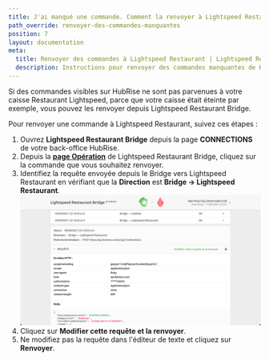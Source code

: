 ```yaml
---
title: J'ai manqué une commande. Comment la renvoyer à Lightspeed Restaurant ?
path_override: renvoyer-des-commandes-manquantes
position: 7
layout: documentation
meta:
  title: Renvoyer des commandes à Lightspeed Restaurant | Lightspeed Restaurant | HubRise
  description: Instructions pour renvoyer des commandes manquantes de HubRise à Lightspeed Restaurant.
---
```


Si des commandes visibles sur HubRise ne sont pas parvenues à votre caisse Restaurant Lightspeed, parce que votre caisse était éteinte par exemple, vous pouvez les renvoyer depuis Lightspeed Restaurant Bridge.

Pour renvoyer une commande à Lightspeed Restaurant, suivez ces étapes :

1. Ouvrez **Lightspeed Restaurant Bridge** depuis la page **CONNECTIONS** de votre back-office HubRise.
1. Depuis la [**page Opération**](/apps/lightspeed-restaurant/user-interface#operation) de Lightspeed Restaurant Bridge, cliquez sur la commande que vous souhaitez renvoyer.
1. Identifiez la requête envoyée depuis le Bridge vers Lightspeed Restaurant en vérifiant que la **Direction** est **Bridge → Lightspeed Restaurant**. ![Renvoyer la requête de commande à Lightspeed Restaurant](./images/024-2x-lightspeed-resend-request.png)
1. Cliquez sur **Modifier cette requête et la renvoyer**.
1. Ne modifiez pas la requête dans l'éditeur de texte et cliquez sur **Renvoyer**.
